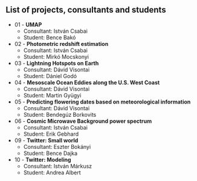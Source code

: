 ## List of projects, consultants and students

* 01 - **UMAP**
  * Consultant: István Csabai
  * Student:  Bence Bakó
* 02 - **Photometric redshift estimation**
  * Consultant: István Csabai
  * Student: Mirkó Mocskonyi
* 03 - **Lightning Hotspots on Earth**
  * Consultant: Dávid Visontai
  * Student: Dániel Godó
* 04 - **Mesoscale Ocean Eddies along the U.S. West Coast**
  * Consultant: Dávid Visontai
  * Student: Martin Gyügyi
* 05 - **Predicting flowering dates based on meteorological information**
  * Consultant: Dávid Visontai
  * Student: Bendegúz Borkovits
* 06 - **Cosmic Microwave Background power spectrum** 
  * Consultant: István Csabai
  * Student: Erik Gebhard
* 09 - **Twitter: Small world**
  * Consultant: Eszter Bokányi
  * Student: Bence Dajka
* 10 - **Twitter: Modeling**
  * Consultant: István Márkusz
  * Student: Andrea Albert
